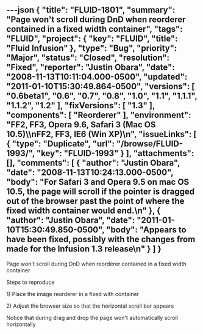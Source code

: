 ---json
{
  "title": "FLUID-1801",
  "summary": "Page won't scroll during DnD when reorderer contained in a fixed width container",
  "tags": "FLUID",
  "project": {
    "key": "FLUID",
    "title": "Fluid Infusion"
  },
  "type": "Bug",
  "priority": "Major",
  "status": "Closed",
  "resolution": "Fixed",
  "reporter": "Justin Obara",
  "date": "2008-11-13T10:11:04.000-0500",
  "updated": "2011-01-10T15:30:49.864-0500",
  "versions": [
    "0.6beta1",
    "0.6",
    "0.7",
    "0.8",
    "1.0",
    "1.1",
    "1.1.1",
    "1.1.2",
    "1.2"
  ],
  "fixVersions": [
    "1.3"
  ],
  "components": [
    "Reorderer"
  ],
  "environment": "FF2, FF3, Opera 9.6, Safari 3 (Mac OS 10.5)\\\nFF2, FF3, IE6 (Win XP)\n",
  "issueLinks": [
    {
      "type": "Duplicate",
      "url": "/browse/FLUID-1993/",
      "key": "FLUID-1993"
    }
  ],
  "attachments": [],
  "comments": [
    {
      "author": "Justin Obara",
      "date": "2008-11-13T10:24:13.000-0500",
      "body": "For Safari 3 and Opera 9.5 on mac OS 10.5, the page will scroll if the pointer is dragged out of the browser past the point of where the fixed width container would end.\n"
    },
    {
      "author": "Justin Obara",
      "date": "2011-01-10T15:30:49.850-0500",
      "body": "Appears to have been fixed, possibly with the changes from made for the Infusion 1.3 release\n"
    }
  ]
}
---
Page won't scroll during DnD when reorderer contained in a fixed width container

Steps to reproduce

1\) Place the image reorderer in a fixed with container

2\) Adjust the browser size so that the horizontal scroll bar appears

Notice that during drag and drop the page won't automatically scroll horizontally

        